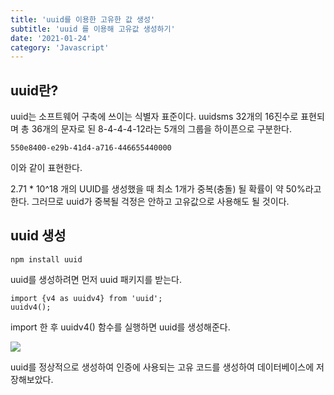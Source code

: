 ```yaml
---
title: 'uuid를 이용한 고유한 값 생성'
subtitle: 'uuid 를 이용해 고유값 생성하기'
date: '2021-01-24'
category: 'Javascript'
---
```


## uuid란?

uuid는 소프트웨어 구축에 쓰이는 식별자 표준이다.
uuidsms 32개의 16진수로 표현되며 총 36개의 문자로 된 8-4-4-4-12라는 5개의 그룹을 하이픈으로 구분한다.

```
550e8400-e29b-41d4-a716-446655440000
```

이와 같이 표현한다.

2.71 \* 10^18 개의 UUID를 생성했을 때 최소 1개가 중복(충돌) 될 확률이 약 50%라고 한다.
그러므로 uuid가 중복될 걱정은 안하고 고유값으로 사용해도 될 것이다.

## uuid 생성

```
npm install uuid
```

uuid를 생성하려면 먼저 uuid 패키지를 받는다.

```
import {v4 as uuidv4} from 'uuid';
uuidv4();
```

import 한 후 uuidv4() 함수를 실행하면 uuid를 생성해준다.

![](https://images.velog.io/images/hojin9622/post/2d868b37-6e89-4790-80c9-2c5d98d6740b/Screen%20Shot%202021-01-24%20at%201.05.32%20AM.png)

uuid를 정상적으로 생성하여 인증에 사용되는 고유 코드를 생성하여 데이터베이스에 저장해보았다.
